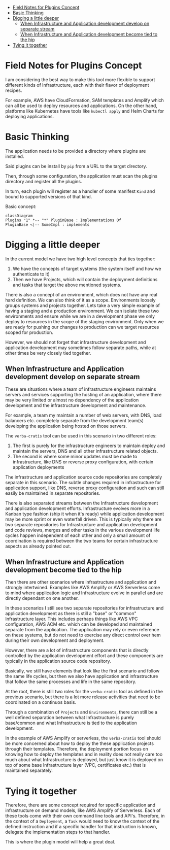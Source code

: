 
- [Field Notes for Plugins Concept](#field-notes-for-plugins-concept)
- [Basic Thinking](#basic-thinking)
- [Digging a little deeper](#digging-a-little-deeper)
  - [When Infrastructure and Application development develop on separate stream](#when-infrastructure-and-application-development-develop-on-separate-stream)
  - [When Infrastructure and Application development become tied to the hip](#when-infrastructure-and-application-development-become-tied-to-the-hip)
- [Tying it together](#tying-it-together)


# Field Notes for Plugins Concept

I am considering the best way to make this tool more flexible to support different kinds of Infrastructure, each with their flavor of deployment recipes.

For example, AWS have CloudFormation, SAM templates and Amplify which can all be used to deploy resources and applications. On the other hand, platforms like Kubernetes have tools like `kubectl apply` and Helm Charts for deploying applications.

# Basic Thinking

The application needs to be provided a directory where plugins are installed.

Said plugins can be install by `pip` from a URL to the target directory.

Then, through some configuration, the application must scan the plugins directory and register all the plugins.

In turn, each plugin will register as a handler of some manifest `Kind` and bound to supported versions of that kind.

Basic concept:

```mermaid
classDiagram
Plugins "1" *-- "*" PluginBase : Implementations Of
PluginBase <|-- SomeImpl : implements
```

# Digging a little deeper

In the current model we have two high level concepts that ties together:

1. We have the concepts of target systems (the system itself and how we authenticate to it)
2. Then we have Projects, which will contain the deployment definitions and tasks that target the above mentioned systems.

There is also a concept of an environment, which does not have any real hard definition. We can also think of it as a scope. Environments loosely groups systems and projects together. Lets take a very simple example of having a staging and a production environment. We can isolate these two environments and ensure while we are in a development phase we only deploy to resources in the scope of the staging environment. Only when we are ready for pushing our changes to production can we target resources scoped for production.

However, we should not forget that infrastructure development and application development may sometimes follow separate paths, while at other times be very closely tied together.

## When Infrastructure and Application development develop on separate stream

These are situations where a team of infrastructure engineers maintains servers and services supporting the hosting of an application, where there may be very limited or almost no dependency of the application development and the infrastructure development and maintenance. 

For example, a team my maintain a number of web servers, with DNS, load balancers etc. completely separate from the development team(s) developing the application being hosted on those servers.

The `verba-cratis` tool can be used in this scenario in two different roles:

1. The first is purely for the infrastructure engineers to maintain deploy and maintain the servers, DNS and all other infrastructure related objects.
2. The second is where some minor updates must be made to infrastructure, like DNS or reverse proxy configuration, with certain application deployments

The infrastructure and application source code repositories are completely separate in this scenario. The subtle changes required in infrastructure for application support, like DNS, reverse proxy configuration and such can still easily be maintained in separate repositories.

There is also separated streams between the Infrastructure development and application development efforts. Infrastructure evolves more in a Kanban type fashion (ship it when it's ready) while application development may be more sprint or even waterfall driven. This is typically why there are two separate repositories for Infrastructure and application development and code reviews, merges and other tasks in the various development life cycles happen independent of each other and only a small amount of coordination is required between the two teams for certain infrastructure aspects as already pointed out.

## When Infrastructure and Application development become tied to the hip

Then there are other scenarios where infrastructure and application and strongly intertwined. Examples like AWS Amplify or AWS Serverless come to mind where application logic and Infrastructure evolve in parallel and are directly dependant on one another.

In these scenarios I still see two separate repositories for infrastructure and application development as there is still a "base" or "common" Infrastructure layer. This includes perhaps things like AWS VPC configuration, AWS ACM etc. which can be developed and maintained separate from the application. The application may rely or even reference on these systems, but do not need to exercise any direct control over hem during their own development and deployment. 

However, there are a lot of infrastructure components that is directly controlled by the application development effort and these components are typically in the application source code repository.

Basically, we still have elements that look like the first scenario and follow the same life cycles, but then we also have application and infrastructure that follow the same processes and life in the same repository.

At the root, there is still two roles for the `verba-cratis` tool as defined in the previous scenario, but there is a lot more release activities that need to be coordinated on a continuos basis.

Through a combination of `Projects` and `Environments`, there can still be a well defined separation between what Infrastructure is purely base/common and what Infrastructure is tied to the application development. 

In the example of AWS Amplify or serverless, the `verba-cratis` tool should be more concerned about how to deploy the these application projects through their templates. Therefore, the deployment portion focus on knowing how to deploy the templates and in reality does not really care too much about what Infrastructure is deployed, but just know it is deployed on top of some base Infrastructure layer (VPC, certificates etc.) that is maintained separately.

# Tying it together

Therefore, there are some concept required for specific application and infrastructure on demand models, like AWS Amplify of Serverless. Each of these tools come with their own command line tools and API's. Therefore, in the context of a `Deployment`, a `Task` would need to know the context of the defined instruction and if a specific handler for that instruction is known, delegate the implementation steps to that handler.

This is where the plugin model will help a great deal.
